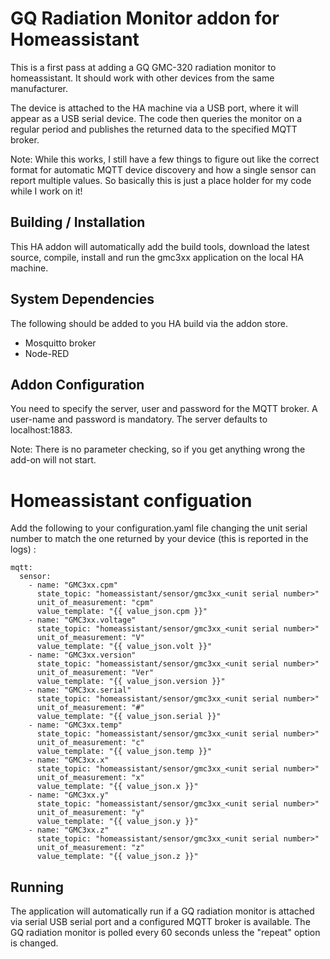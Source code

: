 # GQ Radiation Monitor addon for Homeassistant

This is a first pass at adding a GQ GMC-320 radiation monitor to homeassistant. It should work with other devices from the same manufacturer.

The device is attached to the HA machine via a USB port, where it will appear as a USB serial device. The code then queries the monitor on a regular period and publishes the returned data to the specified MQTT broker.

Note: While this works, I still have a few things to figure out like the correct format for automatic MQTT device discovery and how a single sensor can report multiple values. So basically this is just a place holder for my code while I work on it!

## Building / Installation

This HA addon will automatically add the build tools, download the latest source, compile, install and run the gmc3xx application on the local HA machine.

## System Dependencies

The following should be added to you HA build via the addon store.

- Mosquitto broker
- Node-RED

## Addon Configuration

You need to specify the server, user and password for the MQTT broker. A user-name and password is mandatory. The server defaults to localhost:1883.

Note: There is no parameter checking, so if you get anything wrong the add-on will not start.

# Homeassistant configuation
Add the following to your configuration.yaml file changing the unit serial number to match the one returned by your device (this is reported in the logs) :

```
mqtt:
  sensor:
    - name: "GMC3xx.cpm"
      state_topic: "homeassistant/sensor/gmc3xx_<unit serial number>"
      unit_of_measurement: "cpm"
      value_template: "{{ value_json.cpm }}"
    - name: "GMC3xx.voltage"
      state_topic: "homeassistant/sensor/gmc3xx_<unit serial number>"
      unit_of_measurement: "V"
      value_template: "{{ value_json.volt }}"
    - name: "GMC3xx.version"
      state_topic: "homeassistant/sensor/gmc3xx_<unit serial number>"
      unit_of_measurement: "Ver"
      value_template: "{{ value_json.version }}"
    - name: "GMC3xx.serial"
      state_topic: "homeassistant/sensor/gmc3xx_<unit serial number>"
      unit_of_measurement: "#"
      value_template: "{{ value_json.serial }}"
    - name: "GMC3xx.temp"
      state_topic: "homeassistant/sensor/gmc3xx_<unit serial number>"
      unit_of_measurement: "c"
      value_template: "{{ value_json.temp }}"
    - name: "GMC3xx.x"
      state_topic: "homeassistant/sensor/gmc3xx_<unit serial number>"
      unit_of_measurement: "x"
      value_template: "{{ value_json.x }}"
    - name: "GMC3xx.y"
      state_topic: "homeassistant/sensor/gmc3xx_<unit serial number>"
      unit_of_measurement: "y"
      value_template: "{{ value_json.y }}"
    - name: "GMC3xx.z"
      state_topic: "homeassistant/sensor/gmc3xx_<unit serial number>"
      unit_of_measurement: "z"
      value_template: "{{ value_json.z }}"
```

## Running

The application will automatically run if a GQ radiation monitor is attached via serial USB serial port and a configured MQTT broker is available.
The GQ radiation monitor is polled every 60 seconds unless the "repeat" option is changed.
